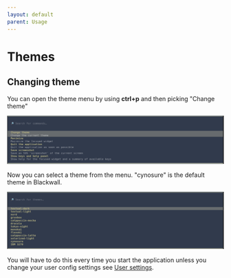 ```yaml
---
layout: default
parent: Usage
---
```


# Themes

## Changing theme

You can open the theme menu by using **ctrl+p** and then picking "Change theme"

![Screenshot of opening the theme menu in the command palette](/../assets/images/screenshots/show_theme_menu.png)

Now you can select a theme from the menu. "cynosure" is the default theme in Blackwall.

![Screenshot of theme menu](/../assets/images/screenshots/theme_menu.png)

You will have to do this every time you start the application unless you change your user config settings see [User settings](/../settings/user_config.md).
